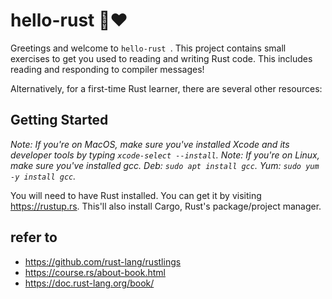 <div class="oranda-hide">

# hello-rust 🦀❤️

</div>

Greetings and welcome to `hello-rust `. This project contains small exercises to get you used to reading and writing Rust code. This includes reading and responding to compiler messages!

Alternatively, for a first-time Rust learner, there are several other resources:

## Getting Started

_Note: If you're on MacOS, make sure you've installed Xcode and its developer tools by typing `xcode-select --install`._
_Note: If you're on Linux, make sure you've installed gcc. Deb: `sudo apt install gcc`. Yum: `sudo yum -y install gcc`._

You will need to have Rust installed. You can get it by visiting <https://rustup.rs>. This'll also install Cargo, Rust's package/project manager.

## refer to 
- https://github.com/rust-lang/rustlings
- https://course.rs/about-book.html
- https://doc.rust-lang.org/book/